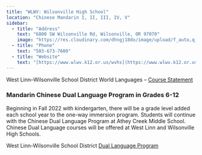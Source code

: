 ```yaml
---
title: "WLWV: Wilsonville High School"
location: "Chinese Mandarin I, II, III, IV, V"
sidebar:
  - title: "Address"
    text: "6800 SW Wilsonville Rd, Wilsonville, OR 97070"
    image: "https://res.cloudinary.com/dhngj18do/image/upload/f_auto,q_auto/v1/images/activities/wilsonville-hs-logo"
  - title: "Phone"
    text: "503-673-7600"
  - title: "Website"
    text: "[https://www.wlwv.k12.or.us/wvhs](https://www.wlwv.k12.or.us/wvhs)"
---
```


West Linn–Wilsonville School District World Languages – [Course Statement](https://or01001812.schoolwires.net/cms/lib/OR01001812/Centricity/Domain/41/sf_worldLanguage/WLWV%20HS%20World%20Lang%20Level%20III%20Jan%202010.pdf)

### Mandarin Chinese Dual Language Program in Grades 6-12

Beginning in Fall 2022 with kindergarten, there will be a grade level added each school year to the one-way immersion program.  Students will continue with the Chinese Dual Language Program at Athey Creek Middle School.  Chinese Dual Language courses will be offered at West Linn and Wilsonville High Schools.

West Linn-Wilsonville School District [Dual Language Program](https://www.wlwv.k12.or.us/Page/5109)
